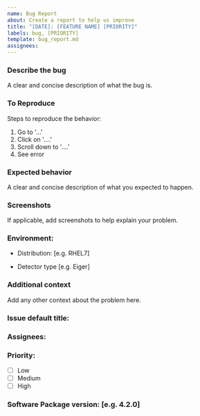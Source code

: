 ```yaml
---
name: Bug Report
about: Create a report to help us improve 
title: "[DATE]: [FEATURE NAME] [PRIORITY]"
labels: bug, [PRIORITY]
template: bug_report.md
assignees: 
---
```



### Describe the bug
A clear and concise description of what the bug is.

### To Reproduce
Steps to reproduce the behavior:

1. Go to '...'
2. Click on '....'
3. Scroll down to '....'
4. See error

### Expected behavior
A clear and concise description of what you expected to happen.

### Screenshots
If applicable, add screenshots to help explain your problem.

### Environment:

* Distribution: [e.g. RHEL7]

* Detector type [e.g. Eiger]

### Additional context
Add any other context about the problem here.

### Issue default title:
### Assignees:
### Priority:
- [ ] Low
- [ ] Medium
- [ ] High
### Software Package version: [e.g. 4.2.0]
